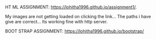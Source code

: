 HT ML ASSIGNMENT:
https://lohitha1996.github.io/assignment1/.

My images are not getting loaded on clicking the link... The paths i have give are correct... Its working fine with http server.




BOOT STRAP ASSIGNMENT:
https://lohitha1996.github.io/bootstrap/

